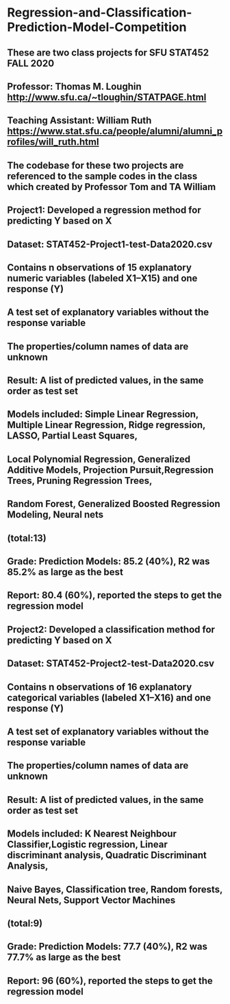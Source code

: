 # Regression-and-Classification-Prediction-Model-Competition

## These are two class projects for SFU STAT452 FALL 2020 
## Professor: Thomas M. Loughin  http://www.sfu.ca/~tloughin/STATPAGE.html
## Teaching Assistant: William Ruth https://www.stat.sfu.ca/people/alumni/alumni_profiles/will_ruth.html

## The codebase for these two projects are referenced to the sample codes in the class which created by Professor Tom and TA William

## Project1: Developed a regression method for predicting Y based on X

## Dataset: STAT452-Project1-test-Data2020.csv
## Contains n observations of 15 explanatory numeric variables (labeled X1–X15) and one response (Y)
## A test set of explanatory variables without the response variable
## The properties/column names of data are unknown

## Result: A list of predicted values, in the same order as test set

## Models included: Simple Linear Regression, Multiple Linear Regression, Ridge regression, LASSO, Partial Least Squares,
##                  Local Polynomial Regression, Generalized Additive Models, Projection Pursuit,Regression Trees, Pruning Regression Trees,
##                  Random Forest, Generalized Boosted Regression Modeling, Neural nets
##                  (total:13)

## Grade: Prediction Models: 85.2 (40%), R2 was 85.2% as large as the best 
##        Report: 80.4 (60%), reported the steps to get the regression model 
          

## Project2: Developed a classification method for predicting Y based on X

## Dataset: STAT452-Project2-test-Data2020.csv
## Contains n observations of 16 explanatory categorical variables (labeled X1–X16) and one response (Y)
## A test set of explanatory variables without the response variable
## The properties/column names of data are unknown

## Result: A list of predicted values, in the same order as test set

## Models included: K Nearest Neighbour Classifier,Logistic regression, Linear discriminant analysis, Quadratic Discriminant Analysis, 
##                  Naive Bayes, Classification tree, Random forests, Neural Nets, Support Vector Machines
##                  (total:9)

## Grade: Prediction Models: 77.7 (40%), R2 was 77.7% as large as the best 
##        Report: 96 (60%), reported the steps to get the regression model


